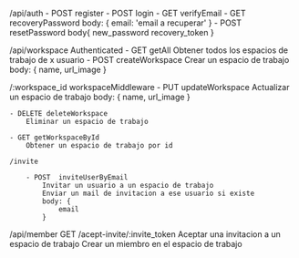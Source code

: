 /api/auth - POST register - POST login - GET verifyEmail - GET recoveryPassword body: { email: 'email a recuperar' }
    - POST resetPassword
        body{
            new_password
            recovery_token
        }

/api/workspace Authenticated - GET getAll Obtener todos los espacios de trabajo de x usuario
    - POST createWorkspace
        Crear un espacio de trabajo
        body: {
            name,
            url_image
        }

/:workspace_id workspaceMiddleware
    - PUT updateWorkspace
        Actualizar un espacio de trabajo
        body: {
            name,
            url_image
        }
    
    - DELETE deleteWorkspace
        Eliminar un espacio de trabajo
    
    - GET getWorkspaceById
        Obtener un espacio de trabajo por id

    /invite

        - POST  inviteUserByEmail
            Invitar un usuario a un espacio de trabajo
            Enviar un mail de invitacion a ese usuario si existe
            body: {
                email
            }

/api/member GET /acept-invite/:invite_token Aceptar una invitacion a un espacio de trabajo Crear un miembro en el espacio de trabajo 